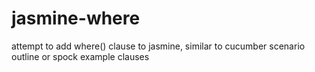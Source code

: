 jasmine-where
=============

attempt to add where() clause to jasmine, similar to cucumber scenario outline or spock example clauses
